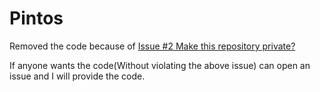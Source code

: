 # Pintos 
Removed the code because of [Issue #2 Make this repository private?](../../issues/2)

If anyone wants the code(Without violating the above issue) can open an issue and I will provide the code.
